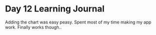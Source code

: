 # Day 12 Learning Journal

Adding the chart was easy peasy. Spent most of my time making my app work. Finally works though..
